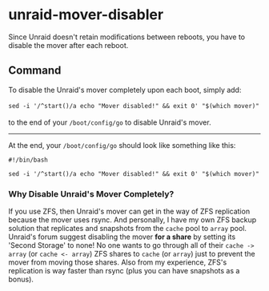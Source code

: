 # unraid-mover-disabler
Since Unraid doesn't retain modifications between reboots, you have to disable the mover after each reboot.
## Command
To disable the Unraid's mover completely upon each boot, simply add: 
<br><br>
`sed -i '/^start()/a echo "Mover disabled!" && exit 0' "$(which mover)"` 
<br><br>
to the end of your `/boot/config/go` to disable Unraid's mover.

---
At the end, your `/boot/config/go` should look like something like this:
```
#!/bin/bash

sed -i '/^start()/a echo "Mover disabled!" && exit 0' "$(which mover)"
```

### Why Disable Unraid's Mover Completely?
If you use ZFS, then Unraid's mover can get in the way of ZFS replication because the mover uses rsync. And personally, I have my own ZFS backup solution that replicates and snapshots from the `cache` pool to `array` pool.
Unraid's forum suggest disabling the mover **for a share** by setting its 'Second Storage' to none! No one wants to go through all of their `cache -> array` (or `cache <- array`) ZFS shares to `cache` (or `array`) just to prevent the mover from moving those shares. Also from my experience, ZFS's replication is way faster than rsync (plus you can have snapshots as a bonus).
 


